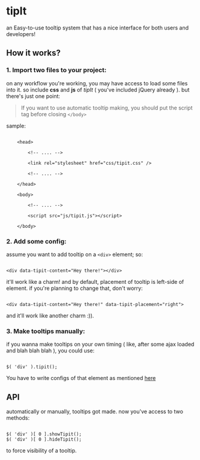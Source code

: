# tipIt

an Easy-to-use tooltip system that has a nice interface for both users and developers!

## How it works?

### 1. Import two files to your project:

on any workflow you're working, you may have access to load some files into it.
so include **css** and **js** of *tipIt* ( you've included jQuery already ). but there's just one point:

> If you want to use automatic tooltip making, you should put the script tag before closing `</body>`

sample:

```

    <head>

        <!-- .... -->

        <link rel="stylesheet" href="css/tipit.css" />

        <!-- .... -->

    </head>

    <body>

        <!-- .... -->

        <script src="js/tipit.js"></script>

    </body>

```

### 2. Add some config:

assume you want to add tooltip on a `<div>` element; so:

```

<div data-tipit-content="Hey there!"></div>

```

it'll work like a charm! and by default, placement of tooltip is left-side of element. if you're planning to change that, don't worry:

```

<div data-tipit-content="Hey there!" data-tipit-placement="right">

```

and it'll work like another charm :)).

### 3. Make tooltips manually:

if you wanna make tooltips on your own timing ( like, after some ajax loaded and blah blah blah ), you could use:

```

$( 'div' ).tipit();

```
You have to write configs of that element as mentioned [here](#2-add-some-config)

## API

automatically or manually, tooltips got made. now you've access to two methods:

```

$( 'div' )[ 0 ].showTipit();
$( 'div' )[ 0 ].hideTipit();

```

to force visibility of a tooltip.
